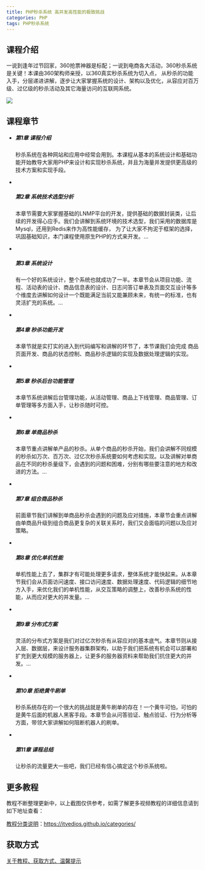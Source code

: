 ```yaml
---
title: PHP秒杀系统 高并发高性能的极致挑战
categories: PHP
tags: PHP秒杀系统
---
```


## 课程介绍

一说到逢年过节回家，360抢票神器是标配；一说到电商各大活动，360秒杀系统是关键！本课由360架构师亲授，以360真实秒杀系统为切入点， 从秒杀的功能入手，分层递进讲解，逐步让大家掌握系统的设计、架构以及优化，从容应对百万级、过亿级的秒杀活动及其它海量访问的互联网系统。

![](http://oqn6ggw87.bkt.clouddn.com/PHP秒杀系统.png)

<!--more-->

## 课程章节

- ##### 第1章 课程介绍

  秒杀系统在各种网站和应用中经常会用到。本课程从基本的系统设计和基础功能开始教导大家用PHP来设计和实现秒杀系统，并且为海量并发提供更高级的技术方案和实现手段。

- ​

  ##### 第2章 系统技术选型分析

  本章节需要大家掌握基础的LNMP平台的开发，提供基础的数据封装类，让后续的开发得心应手。我们会讲解到系统环境的技术选型，我们采用的数据库是Mysql，还用到Redis来作为高性能缓存， 为了让大家不拘泥于框架的选择，巩固基础知识，本门课程使用原生PHP的方式来开发。...

- ​

  ##### 第3章 系统设计

  有一个好的系统设计，整个系统也就成功了一半。本章节会从项目功能、流程、活动表的设计、商品信息表的设计、日志问答订单表及页面交互设计等多个维度去讲解如何设计一个既能满足当前又能兼顾未来，有统一的标准，也有灵活扩充的系统。...

- ​

  ##### 第4章 秒杀功能开发

  本章节就是实打实的进入到代码编写和讲解的环节了，本节课我们会完成 商品页面开发、商品的状态控制、商品秒杀逻辑的实现及数据处理逻辑的实现。

- ​

  ##### 第5章 秒杀后台功能管理

  本章节系统讲解后台管理功能，从活动管理、商品上下线管理、商品管理、订单管理等多方面入手，让秒杀随时可控。

- ​

  ##### 第6章 单商品秒杀

  本章节重点讲解单产品的秒杀。从单个商品的秒杀开始，我们会讲解不同规模的秒杀如万次、百万次、过亿次秒杀系统要如何考虑和实现。以及讲解对单商品在不同的秒杀量级下，会遇到的问题和困难，分别有哪些要注意的地方和改进的方法。...

- ​

  ##### 第7章 组合商品秒杀

  前面章节我们讲解到单商品秒杀会遇到的问题及应对措施，本章节会重点讲解由单商品升级到组合商品更复杂的关联关系时，我们又会面临的问题以及应对策略。

- ​

  ##### 第8章 优化单机性能

  单机性能上去了，集群才有可能处理更多请求，整体系统才能快起来。从本章节我们会从页面访问速度、接口访问速度、数据处理速度、代码逻辑的细节地方入手，来优化我们的单机性能，从交互策略的调整上，改善秒杀系统的性能，从而应对更大的并发量。...

- ​

  ##### 第9章 分布式方案

  灵活的分布式方案是我们对过亿次秒杀有从容应对的基本底气。本章节则从接入层、数据层，来设计服务器集群架构，以助于我们把系统有机会可以部署和扩充到更大规模的服务器上，让更多的服务器资料来帮助我们抗住更大的并发。...

- ​

  ##### 第10章 拒绝黄牛刷单

  秒杀系统存在的一个很大的挑战就是黄牛刷单的存在！一个黄牛可怕，可怕的是黄牛后面的机器人黑客手段。本章节会从问答验证、触点验证、行为分析等方面，带领大家讲解如何阻断机器人的刷单。

- ​

  ##### 第11章 课程总结

  让秒杀的流量更大一些吧，我们已经有信心搞定这个秒杀系统啦。

## 更多教程

教程不断整理更新中，以上截图仅供参考，如需了解更多视频教程的详细信息请到如下地址查看：

[教程分类说明](https://itvedios.github.io/categories/)：<https://itvedios.github.io/categories/>

## 获取方式

[关于教程、获取方式、温馨提示](https://itvedios.github.io/about/)